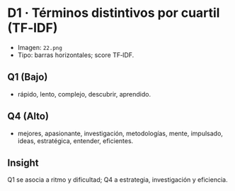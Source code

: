 # D1 · Términos distintivos por cuartil (TF‑IDF)

- Imagen: `22.png`
- Tipo: barras horizontales; score TF‑IDF.

## Q1 (Bajo)
- rápido, lento, complejo, descubrir, aprendido.

## Q4 (Alto)
- mejores, apasionante, investigación, metodologías, mente, impulsado, ideas, estratégica, entender, eficientes.

## Insight
Q1 se asocia a ritmo y dificultad; Q4 a estrategia, investigación y eficiencia.

